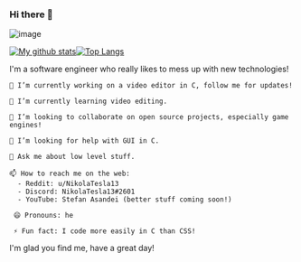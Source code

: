 ### Hi there 👋

![image](https://media.giphy.com/media/YOYsyk92SDEIVTuPIW/source.gif)

[![My github stats](https://github-readme-stats.vercel.app/api?username=nikolatesla13&show_icons=true&theme=blue-green)](https://github.com/nikolatesla13/)[![Top Langs](https://github-readme-stats.vercel.app/api/top-langs/?username=nikolatesla13&theme=blue-green)](https://github.com/anuraghazra/github-readme-stats)

I'm a software engineer who really likes to mess up with new technologies!

    🔭 I’m currently working on a video editor in C, follow me for updates!

    🌱 I’m currently learning video editing.

    👯 I’m looking to collaborate on open source projects, especially game engines!

    🤔 I’m looking for help with GUI in C.

    💬 Ask me about low level stuff.
    
    📫 How to reach me on the web:
      - Reddit: u/NikolaTesla13
      - Discord: NikolaTesla13#2601
      - YouTube: Stefan Asandei (better stuff coming soon!)
      
     😄 Pronouns: he
     
     ⚡ Fun fact: I code more easily in C than CSS!
     
 I'm glad you find me, have a great day!
<!--
**NikolaTesla13/NikolaTesla13** is a ✨ _special_ ✨ repository because its `README.md` (this file) appears on your GitHub profile.

Here are some ideas to get you started:

- 🔭 I’m currently working on ...
- 🌱 I’m currently learning ...
- 👯 I’m looking to collaborate on ...
- 🤔 I’m looking for help with ...
- 💬 Ask me about ...
- 📫 How to reach me: ...
- 😄 Pronouns: ...
- ⚡ Fun fact: ...
-->
